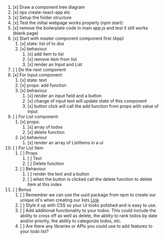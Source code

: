 1. [x] Draw a component tree diagram
2. [x] npx create-react-app etc
3. [x] Setup the folder structure
4. [x] Test the initial webpage works properly (npm start)
5. [x] remove the boilerplate code in main app.js and test it still works (blank page)
6. [x] Start with master component component first (App)
   1. [x] state: list of to dos
   2. [x] behaviour
      1. [x] add item to list
      2. [x] remove item from list
      3. [x] render an Input and List
7. [ ] Do the next component
8. [x] For Input component:
   1. [x] state: text
   2. [x] props: add function
   3. [x] behaviour
      1. [x] render an input field and a button
      2. [x] change of input text will update state of this component
      3. [x] button click will call the add function from props with value of input
9. [ ] For List component:
   1.  [x] props: 
       1.  [x] array of todos
       2.  [x] delete function
   2.  [x] behaviour
       1.  [x] render an array of ListItems in a ul
10. [ ] For List Item
    1.  [ ] Props
        1.  [ ] Text
        2.  [ ] Delete function
    2.  [ ] Behaviour
        1.  [ ] render the text and a button
        2.  [ ] when the button is clicked call the delete function to delete item at this index
11. [ ] Bonus
    1.  [ ] Remember we can use the uuid package from npm to create our unique id's when creating our lists [Link](https://www.npmjs.com/package/uuid)
    2.  [ ] Style it up with CSS so your UI looks polished and is easy to use.
    3.  [ ] Add additional functionality to your todos. This could include the ability to cross off as well as delete, the ability to rank todos by date and/or priority, the ability to categorize todos, etc.
    4.  [ ] Are there any libraries or APIs you could use to add features to your todo list?




